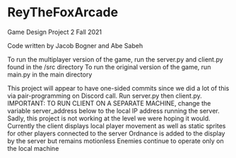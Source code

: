 # ReyTheFoxArcade
Game Design Project 2 Fall 2021

Code written by Jacob Bogner and Abe Sabeh

To run the multiplayer version of the game, run the server.py and client.py found in the /src directory
To run the original version of the game, run main.py in the main directory

This project will appear to have one-sided commits since we did a lot of this via pair-programming on Discord call.
Run server.py then client.py.
IMPORTANT: TO RUN CLIENT ON A SEPARATE MACHINE, change the variable server_address below to the local IP address running the server.
Sadly, this project is not working at the level we were hoping it would. Currently the client displays
local player movement as well as static sprites for other players connected to the server
Ordnance is added to the display by the server but remains motionless
Enemies continue to operate only on the local machine

